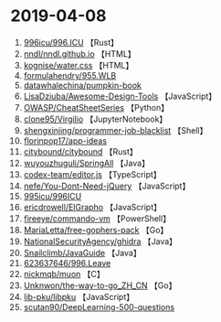 # 2019-04-08

1. [996icu/996.ICU](https://github.com/996icu/996.ICU) 【Rust】
2. [nndl/nndl.github.io](https://github.com/nndl/nndl.github.io) 【HTML】
3. [kognise/water.css](https://github.com/kognise/water.css) 【HTML】
4. [formulahendry/955.WLB](https://github.com/formulahendry/955.WLB) 
5. [datawhalechina/pumpkin-book](https://github.com/datawhalechina/pumpkin-book) 
6. [LisaDziuba/Awesome-Design-Tools](https://github.com/LisaDziuba/Awesome-Design-Tools) 【JavaScript】
7. [OWASP/CheatSheetSeries](https://github.com/OWASP/CheatSheetSeries) 【Python】
8. [clone95/Virgilio](https://github.com/clone95/Virgilio) 【JupyterNotebook】
9. [shengxinjing/programmer-job-blacklist](https://github.com/shengxinjing/programmer-job-blacklist) 【Shell】
10. [florinpop17/app-ideas](https://github.com/florinpop17/app-ideas) 
11. [citybound/citybound](https://github.com/citybound/citybound) 【Rust】
12. [wuyouzhuguli/SpringAll](https://github.com/wuyouzhuguli/SpringAll) 【Java】
13. [codex-team/editor.js](https://github.com/codex-team/editor.js) 【TypeScript】
14. [nefe/You-Dont-Need-jQuery](https://github.com/nefe/You-Dont-Need-jQuery) 【JavaScript】
15. [995icu/996ICU](https://github.com/995icu/996ICU) 
16. [ericdrowell/ElGrapho](https://github.com/ericdrowell/ElGrapho) 【JavaScript】
17. [fireeye/commando-vm](https://github.com/fireeye/commando-vm) 【PowerShell】
18. [MariaLetta/free-gophers-pack](https://github.com/MariaLetta/free-gophers-pack) 【Go】
19. [NationalSecurityAgency/ghidra](https://github.com/NationalSecurityAgency/ghidra) 【Java】
20. [Snailclimb/JavaGuide](https://github.com/Snailclimb/JavaGuide) 【Java】
21. [623637646/996.Leave](https://github.com/623637646/996.Leave) 
22. [nickmqb/muon](https://github.com/nickmqb/muon) 【C】
23. [Unknwon/the-way-to-go_ZH_CN](https://github.com/Unknwon/the-way-to-go_ZH_CN) 【Go】
24. [lib-pku/libpku](https://github.com/lib-pku/libpku) 【JavaScript】
25. [scutan90/DeepLearning-500-questions](https://github.com/scutan90/DeepLearning-500-questions) 
